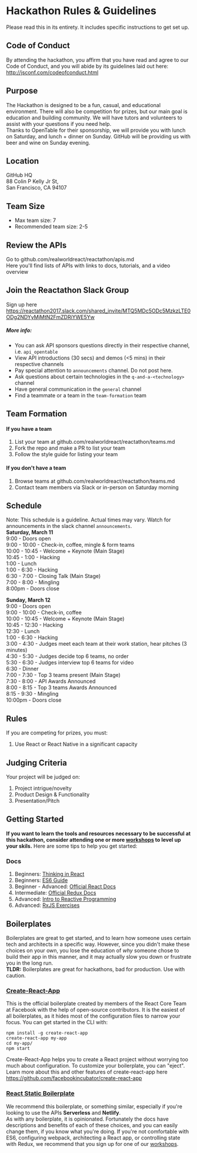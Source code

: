 # Hackathon Rules & Guidelines
Please read this in its entirety. It includes specific instructions to get set up.
## Code of Conduct
By attending the hackathon, you affirm that you have read and agree to our Code of Conduct, and you will abide by its guidelines laid out here: http://jsconf.com/codeofconduct.html

## Purpose
The Hackathon is designed to be a fun, casual, and educational environment. There will also be competition for prizes, but our main goal is education and building community. We will have tutors and volunteers to assist with your questions if you need help.  
Thanks to OpenTable for their sponsorship, we will provide you with lunch on Saturday, and lunch + dinner on Sunday. GitHub will be providing us with beer and wine on Sunday evening.

## Location
GitHub HQ  
88 Colin P Kelly Jr St,  
San Francisco, CA 94107  
## Team Size
* Max team size: 7
* Recommended team size: 2-5

## Review the APIs
Go to github.com/realworldreact/reactathon/apis.md  
Here you'll find lists of APIs with links to docs, tutorials, and a video overview

## Join the Reactathon Slack Group
Sign up here https://reactathon2017.slack.com/shared_invite/MTQ5MDc5ODc5MzkzLTE0ODg2NDYyMjMtN2FmZDRiYWE5Yw
##### More info:
* You can ask API sponsors questions directly in their respective channel, i.e. `api_opentable`
* View API introductions (30 secs) and demos (<5 mins) in their respective channels
* Pay special attention to `announcements` channel. Do not post here.
* Ask questions about certain technologies in the `q-and-a-<technology>` channel
* Have general communication in the `general` channel
* Find a teammate or a team in the `team-formation` team

## Team Formation
#### If you have a team
1. List your team at github.com/realworldreact/reactathon/teams.md
2. Fork the repo and make a PR to list your team
3. Follow the style guide for listing your team

#### If you don't have a team
1. Browse teams at github.com/realworldreact/reactathon/teams.md
2. Contact team members via Slack or in-person on Saturday morning

## Schedule
Note: This schedule is a guideline. Actual times may vary. Watch for announcements in the slack channel `announcements`.  
**Saturday, March 11**  
9:00 - Doors open  
9:00 - 10:00 - Check-in, coffee, mingle & form teams  
10:00 - 10:45 - Welcome + Keynote (Main Stage)  
10:45 - 1:00 - Hacking  
1:00 - Lunch  
1:00 - 6:30 - Hacking  
6:30 - 7:00 - Closing Talk (Main Stage)  
7:00 - 8:00 - Mingling  
8:00pm - Doors close  

**Sunday, March 12**  
9:00 - Doors open  
9:00 - 10:00 - Check-in, coffee  
10:00 - 10:45 - Welcome + Keynote (Main Stage)  
10:45 - 12:30 - Hacking  
12:30 - Lunch  
1:00 - 6:30 - Hacking  
3:00 - 4:30 - Judges meet each team at their work station, hear pitches (3 minutes)  
4:30 - 5:30 - Judges decide top 6 teams, no order  
5:30 - 6:30 - Judges interview top 6 teams for video  
6:30 - Dinner  
7:00 - 7:30 - Top 3 teams present (Main Stage)  
7:30 - 8:00 - API Awards Announced  
8:00 - 8:15 - Top 3 teams Awards Announced  
8:15 - 9:30 - Mingling  
10:00pm - Doors close  

## Rules
If you are competing for prizes, you must:

1. Use React or React Native in a significant capacity

## Judging Criteria
Your project will be judged on:

1. Project intrigue/novelty
2. Product Design & Functionality
3. Presentation/Pitch

## Getting Started
**If you want to learn the tools and resources necessary to be successful at this hackathon, consider attending one or more [workshops](https://realworldreact.eventbrite.com) to level up your skils.**
Here are some tips to help you get started:
### Docs
1. Beginners: [Thinking in React](https://facebook.github.io/react/docs/thinking-in-react.html)
2. Beginners: [ES6 Guide](https://mrzepinski.gitbooks.io/es6-guide/content/)
3. Beginner - Advanced: [Official React Docs](https://facebook.github.io/react/docs/hello-world.html)
4. Intermediate: [Official Redux Docs](http://redux.js.org/)
5. Advanced: [Intro to Reactive Programming](https://gist.github.com/staltz/868e7e9bc2a7b8c1f754)
6. Advanced: [RxJS Exercises](http://reactivex.io/learnrx/)

## Boilerplates
Boilerplates are great to get started, and to learn how someone uses certain tech and architects in a specific way. However, since you didn't make these choices on your own, you lose the education of _why_ someone chose to build their app in this manner, and it may actually slow you down or frustrate you in the long run.  
**TLDR:** Boilerplates are great for hackathons, bad for production. Use with caution.
### [Create-React-App](https://github.com/facebookincubator/create-react-app)
This is the official boilerplate created by members of the React Core Team at Facebook  with the help of open-source contributors. It is the easiest of all boilerplates, as it hides most of the configuration files to narrow your focus. You can get started in the CLI with:  
```
npm install -g create-react-app
create-react-app my-app
cd my-app/
npm start
```
Create-React-App helps you to create a React project without worrying too much about configuration. To customize your boilerplate, you can "eject". Learn more about this and other features of create-react-app here https://github.com/facebookincubator/create-react-app  

### [React Static Boilerplate](https://github.com/iansinnott/react-static-boilerplate)
We recommend this boilerplate, or something similar, especially if you're looking to use the APIs **Serverless** and **Netlify**.  
As with any boilerplate, it is opinionated. Fortunately the docs have descriptions and benefits of each of these choices, and you can easily change them, if you know what you're doing. If you're not comfortable with ES6, configuring webpack, architecting a React app, or controlling state with Redux, we recommend that you sign up for one of our [workshops](https://realworldreact.eventbrite.com).
